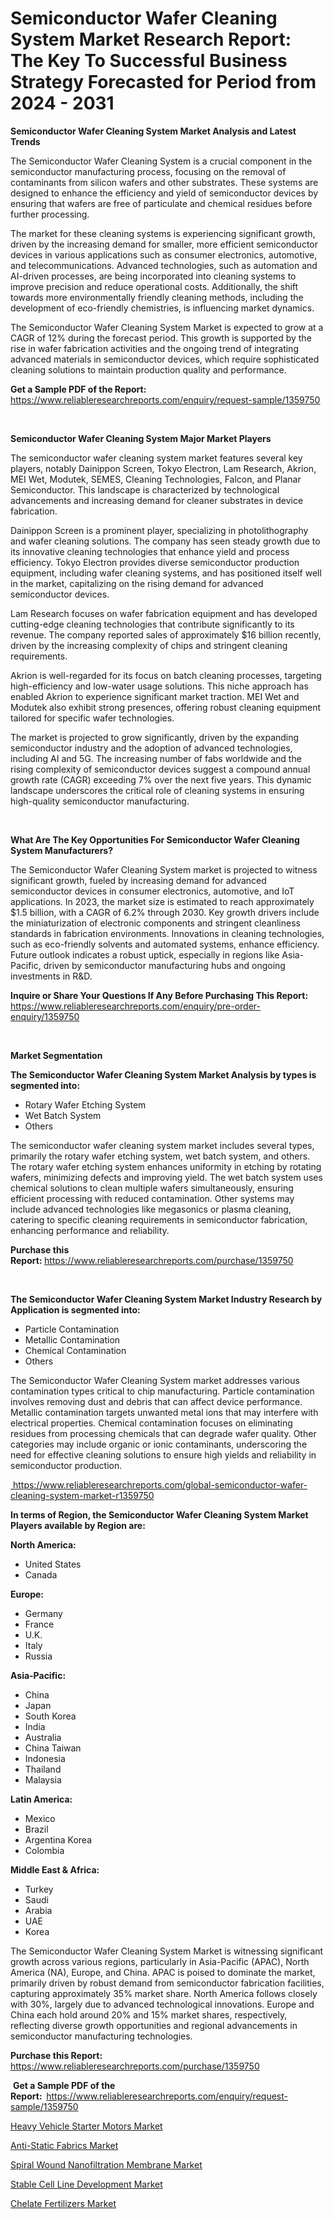 <p><h1>Semiconductor Wafer Cleaning System Market Research Report: The Key To Successful Business Strategy Forecasted for Period from 2024 - 2031</h1></p><p><strong>Semiconductor Wafer Cleaning System Market Analysis and Latest Trends</strong></p>
<p><p>The Semiconductor Wafer Cleaning System is a crucial component in the semiconductor manufacturing process, focusing on the removal of contaminants from silicon wafers and other substrates. These systems are designed to enhance the efficiency and yield of semiconductor devices by ensuring that wafers are free of particulate and chemical residues before further processing. </p><p>The market for these cleaning systems is experiencing significant growth, driven by the increasing demand for smaller, more efficient semiconductor devices in various applications such as consumer electronics, automotive, and telecommunications. Advanced technologies, such as automation and AI-driven processes, are being incorporated into cleaning systems to improve precision and reduce operational costs. Additionally, the shift towards more environmentally friendly cleaning methods, including the development of eco-friendly chemistries, is influencing market dynamics.</p><p>The Semiconductor Wafer Cleaning System Market is expected to grow at a CAGR of 12% during the forecast period. This growth is supported by the rise in wafer fabrication activities and the ongoing trend of integrating advanced materials in semiconductor devices, which require sophisticated cleaning solutions to maintain production quality and performance.</p></p>
<p><strong>Get a Sample PDF of the Report:&nbsp;</strong> <a href="https://www.reliableresearchreports.com/enquiry/request-sample/1359750">https://www.reliableresearchreports.com/enquiry/request-sample/1359750</a></p>
<p>&nbsp;</p>
<p><strong>Semiconductor Wafer Cleaning System Major Market Players</strong></p>
<p><p>The semiconductor wafer cleaning system market features several key players, notably Dainippon Screen, Tokyo Electron, Lam Research, Akrion, MEI Wet, Modutek, SEMES, Cleaning Technologies, Falcon, and Planar Semiconductor. This landscape is characterized by technological advancements and increasing demand for cleaner substrates in device fabrication.</p><p>Dainippon Screen is a prominent player, specializing in photolithography and wafer cleaning solutions. The company has seen steady growth due to its innovative cleaning technologies that enhance yield and process efficiency. Tokyo Electron provides diverse semiconductor production equipment, including wafer cleaning systems, and has positioned itself well in the market, capitalizing on the rising demand for advanced semiconductor devices.</p><p>Lam Research focuses on wafer fabrication equipment and has developed cutting-edge cleaning technologies that contribute significantly to its revenue. The company reported sales of approximately $16 billion recently, driven by the increasing complexity of chips and stringent cleaning requirements.</p><p>Akrion is well-regarded for its focus on batch cleaning processes, targeting high-efficiency and low-water usage solutions. This niche approach has enabled Akrion to experience significant market traction. MEI Wet and Modutek also exhibit strong presences, offering robust cleaning equipment tailored for specific wafer technologies.</p><p>The market is projected to grow significantly, driven by the expanding semiconductor industry and the adoption of advanced technologies, including AI and 5G. The increasing number of fabs worldwide and the rising complexity of semiconductor devices suggest a compound annual growth rate (CAGR) exceeding 7% over the next five years. This dynamic landscape underscores the critical role of cleaning systems in ensuring high-quality semiconductor manufacturing.</p></p>
<p>&nbsp;</p>
<p><strong>What Are The Key Opportunities For Semiconductor Wafer Cleaning System Manufacturers?</strong></p>
<p><p>The Semiconductor Wafer Cleaning System market is projected to witness significant growth, fueled by increasing demand for advanced semiconductor devices in consumer electronics, automotive, and IoT applications. In 2023, the market size is estimated to reach approximately $1.5 billion, with a CAGR of 6.2% through 2030. Key growth drivers include the miniaturization of electronic components and stringent cleanliness standards in fabrication environments. Innovations in cleaning technologies, such as eco-friendly solvents and automated systems, enhance efficiency. Future outlook indicates a robust uptick, especially in regions like Asia-Pacific, driven by semiconductor manufacturing hubs and ongoing investments in R&D.</p></p>
<p><strong>Inquire or Share Your Questions If Any Before Purchasing This Report:</strong> <a href="https://www.reliableresearchreports.com/enquiry/pre-order-enquiry/1359750">https://www.reliableresearchreports.com/enquiry/pre-order-enquiry/1359750</a></p>
<p>&nbsp;</p>
<p><strong>Market Segmentation</strong></p>
<p><strong>The Semiconductor Wafer Cleaning System Market Analysis by types is segmented into:</strong></p>
<p><ul><li>Rotary Wafer Etching System</li><li>Wet Batch System</li><li>Others</li></ul></p>
<p><p>The semiconductor wafer cleaning system market includes several types, primarily the rotary wafer etching system, wet batch system, and others. The rotary wafer etching system enhances uniformity in etching by rotating wafers, minimizing defects and improving yield. The wet batch system uses chemical solutions to clean multiple wafers simultaneously, ensuring efficient processing with reduced contamination. Other systems may include advanced technologies like megasonics or plasma cleaning, catering to specific cleaning requirements in semiconductor fabrication, enhancing performance and reliability.</p></p>
<p><strong>Purchase this Report:&nbsp;</strong><a href="https://www.reliableresearchreports.com/purchase/1359750">https://www.reliableresearchreports.com/purchase/1359750</a></p>
<p>&nbsp;</p>
<p><strong>The Semiconductor Wafer Cleaning System Market Industry Research by Application is segmented into:</strong></p>
<p><ul><li>Particle Contamination</li><li>Metallic Contamination</li><li>Chemical Contamination</li><li>Others</li></ul></p>
<p><p>The Semiconductor Wafer Cleaning System market addresses various contamination types critical to chip manufacturing. Particle contamination involves removing dust and debris that can affect device performance. Metallic contamination targets unwanted metal ions that may interfere with electrical properties. Chemical contamination focuses on eliminating residues from processing chemicals that can degrade wafer quality. Other categories may include organic or ionic contaminants, underscoring the need for effective cleaning solutions to ensure high yields and reliability in semiconductor production.</p></p>
<p><a href="https://www.reliableresearchreports.com/global-semiconductor-wafer-cleaning-system-market-r1359750">&nbsp;https://www.reliableresearchreports.com/global-semiconductor-wafer-cleaning-system-market-r1359750</a></p>
<p><strong>In terms of Region, the Semiconductor Wafer Cleaning System Market Players available by Region are:</strong></p>
<p>
    <p> <strong> North America: </strong>
        <ul>
            <li>United States</li>
            <li>Canada</li>
        </ul>
        </p> 
    <p> <strong> Europe: </strong>
        <ul>
            <li>Germany</li>
            <li>France</li>
            <li>U.K.</li>
            <li>Italy</li>
            <li>Russia</li>
        </ul>
        </p> 
    <p> <strong> Asia-Pacific: </strong>
        <ul>
            <li>China</li>
            <li>Japan</li>
            <li>South Korea</li>
            <li>India</li>
            <li>Australia</li>
            <li>China Taiwan</li>
            <li>Indonesia</li>
            <li>Thailand</li>
            <li>Malaysia</li>
        </ul>
        </p> 
    <p> <strong> Latin America: </strong>
        <ul>
            <li>Mexico</li>
            <li>Brazil</li>
            <li>Argentina Korea</li>
            <li>Colombia</li>
        </ul>
        </p> 
    <p> <strong> Middle East & Africa: </strong>
        <ul>
            <li>Turkey</li>
            <li>Saudi</li>
            <li>Arabia</li>
            <li>UAE</li>
            <li>Korea</li>
        </ul>
    </p>
    </p>
<p><p>The Semiconductor Wafer Cleaning System Market is witnessing significant growth across various regions, particularly in Asia-Pacific (APAC), North America (NA), Europe, and China. APAC is poised to dominate the market, primarily driven by robust demand from semiconductor fabrication facilities, capturing approximately 35% market share. North America follows closely with 30%, largely due to advanced technological innovations. Europe and China each hold around 20% and 15% market shares, respectively, reflecting diverse growth opportunities and regional advancements in semiconductor manufacturing technologies.</p></p>
<p><strong>Purchase this Report: </strong><a href="https://www.reliableresearchreports.com/purchase/1359750">https://www.reliableresearchreports.com/purchase/1359750</a></p>
<p>&nbsp;<strong>Get a Sample PDF of the Report:&nbsp;&nbsp;</strong><a href="https://www.reliableresearchreports.com/enquiry/request-sample/1359750">https://www.reliableresearchreports.com/enquiry/request-sample/1359750</a></p>
<p><strong></strong></p>
<p><p><a href="https://github.com/NargisHussain75/Market-Research-Report-List-1/blob/main/heavy-vehicle-starter-motors-market.md">Heavy Vehicle Starter Motors Market</a></p><p><a href="https://github.com/FlorianWolf90/Market-Research-Report-List-1/blob/main/anti-static-fabrics-market.md">Anti-Static Fabrics Market</a></p><p><a href="https://issuu.com/reportprime-2/docs/spiral-wound-nanofiltration-membran_ce5d1140616e8b">Spiral Wound Nanofiltration Membrane Market</a></p><p><a href="https://www.linkedin.com/pulse/strategic-roadmap-global-stable-cell-line-development-market-elb4c?trackingId=%2BwmAy%2FwmRymyhLCVKafw7g%3D%3D">Stable Cell Line Development Market</a></p><p><a href="https://issuu.com/reportprime-2/docs/chelate-fertilizers-market-size-203_ebc33760140441">Chelate Fertilizers Market</a></p></p>